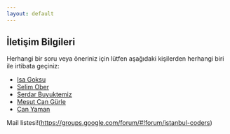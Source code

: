 ```yaml
---
layout: default
---
```


## İletişim Bilgileri

Herhangi bir soru veya öneriniz için lütfen aşağıdaki kişilerden herhangi biri ile irtibata geçiniz:

* [Isa Goksu](mailto:info@isagoksu.com)
* [Selim Ober](mailto:selimober@gmail.com)
* [Serdar Buyuktemiz](mailto:hserdarb@gmail.com)
* [Mesut Can Gürle](mailto:mesutcang@gmail.com)
* [Can Yaman](mailto:can@yaman.me)


Mail listesi!(https://groups.google.com/forum/#!forum/istanbul-coders)
